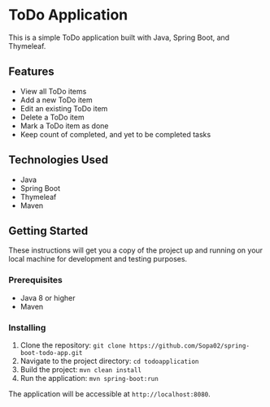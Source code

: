 # ToDo Application

This is a simple ToDo application built with Java, Spring Boot, and Thymeleaf.

## Features

- View all ToDo items
- Add a new ToDo item
- Edit an existing ToDo item
- Delete a ToDo item
- Mark a ToDo item as done
- Keep count of completed, and yet to be completed tasks

## Technologies Used

- Java
- Spring Boot
- Thymeleaf
- Maven

## Getting Started

These instructions will get you a copy of the project up and running on your local machine for development and testing purposes.

### Prerequisites

- Java 8 or higher
- Maven

### Installing

1. Clone the repository: `git clone https://github.com/Sopa02/spring-boot-todo-app.git`
2. Navigate to the project directory: `cd todoapplication`
3. Build the project: `mvn clean install`
4. Run the application: `mvn spring-boot:run`

The application will be accessible at `http://localhost:8080`.
